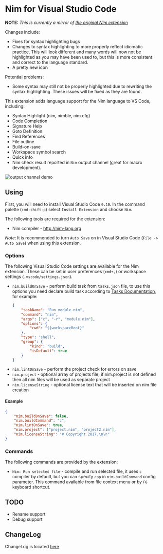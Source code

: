 # Nim for Visual Studio Code

**NOTE:**
_This is currently a mirror of [the original Nim extension](https://marketplace.visualstudio.com/items?itemName=kosz78.nim)_

Changes include:
- Fixes for syntax highlighting bugs
- Changes to syntax highlighting to more properly reflect idiomatic practice. 
    This will look different and many words will now not be highlighted as you may have been used to, but this is more consistent and correct to the language standard.
- A pretty new icon

Potential problems:
- Some syntax may still not be properly highlighted due to rewriting the syntax highlighting. These issues will be fixed as they are found.

This extension adds language support for the Nim language to VS Code, including:

- Syntax Highlight (nim, nimble, nim.cfg)
- Code Completion
- Signature Help
- Goto Definition
- Find References
- File outline
- Build-on-save
- Workspace symbol search
- Quick info
- Nim check result reported in `Nim` output channel (great for macro development).

![output channel demo](images/nim_vscode_output_demo.gif)

## Using

First, you will need to install Visual Studio Code `0.10`.
In the command palette (`cmd-shift-p`) select `Install Extension` and choose `Nim`.

The following tools are required for the extension:
* Nim compiler - http://nim-lang.org

_Note_: It is recommended to turn `Auto Save` on in Visual Studio Code (`File -> Auto Save`) when using this extension.

### Options

The following Visual Studio Code settings are available for the Nim extension.  These can be set in user preferences (`cmd+,`) or workspace settings (`.vscode/settings.json`).
* `nim.buildOnSave` - perform build task from `tasks.json` file, to use this options you need declare build task according to [Tasks Documentation](https://code.visualstudio.com/docs/editor/tasks), for example:
	```json
	{
		"taskName": "Run module.nim",
		"command": "nim",
		"args": ["c", "-r", "module.nim"],
		"options": {
			"cwd": "${workspaceRoot}"
		},
		"type": "shell",
		"group": {
			"kind": "build",
			"isDefault": true
		}
	}
	```
* `nim.lintOnSave` - perform the project check for errors on save
* `nim.project` - optional array of projects file, if nim.project is not defined then all nim files will be used as separate project
* `nim.licenseString` - optional license text that will be inserted on nim file creation


#### Example

```json
{
	"nim.buildOnSave": false,
	"nim.buildCommand": "c",
	"nim.lintOnSave": true,
	"nim.project": ["project.nim", "project2.nim"],
	"nim.licenseString": "# Copyright 2017.\n\n"
}
```

### Commands
The following commands are provided by the extension:

* `Nim: Run selected file` - compile and run selected file, it uses `c` compiler by default, but you can specify `cpp` in `nim.buildCommand` config parameter.
This command available from file context menu or by `F6` keyboard shortcut.

## TODO

* Rename support
* Debug support

## ChangeLog

ChangeLog is located [here](https://github.com/GaryM-exkage/vscode-nim-alt/blob/master/CHANGELOG.md)

